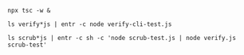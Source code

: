 ```shell
npx tsc -w &
```

```shell
ls verify*js | entr -c node verify-cli-test.js
```

```shell
ls scrub*js | entr -c sh -c 'node scrub-test.js | node verify.js scrub-test'
```
